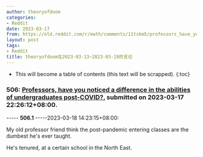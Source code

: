 ```yaml
---
author: theoryofdoom
categories:
- Reddit
date: 2023-03-17
from: https://old.reddit.com/r/math/comments/11tskm5/professors_have_you_noticed_a_difference_in_the/
layout: post
tags:
- Reddit
title: theoryofdoom在2023-03-13~2023-03-19的言论
---
```


* This will become a table of contents (this text will be scrapped).
{:toc}

### 506: [Professors, have you noticed a difference in the abilities of undergraduates post-COVID?](https://old.reddit.com/r/math/comments/11tskm5/professors_have_you_noticed_a_difference_in_the/), submitted on 2023-03-17 22:26:12+08:00.

----- __506.1__ -----2023-03-18 14:23:15+08:00:

My old professor friend think the post-pandemic entering classes are the dumbest he's ever taught.  

He's tenured, at a certain school in the North East.

